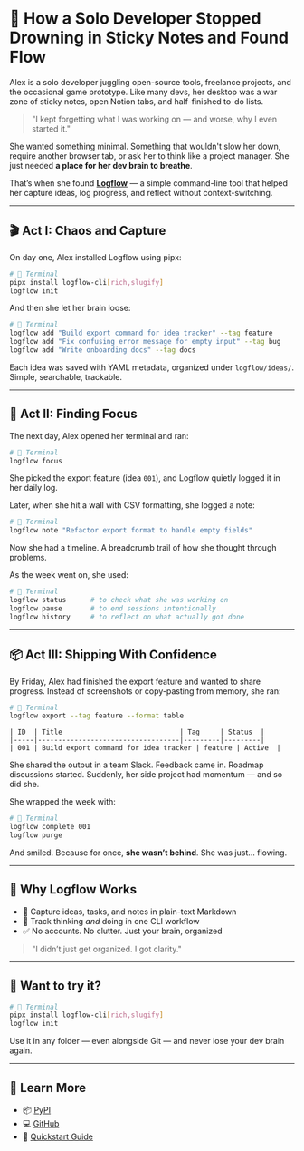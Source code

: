 
# 🧠 How a Solo Developer Stopped Drowning in Sticky Notes and Found Flow

Alex is a solo developer juggling open-source tools, freelance projects, and the occasional game prototype. Like many devs, her desktop was a war zone of sticky notes, open Notion tabs, and half-finished to-do lists.

> "I kept forgetting what I was working on — and worse, why I even started it."

She wanted something minimal. Something that wouldn't slow her down, require another browser tab, or ask her to think like a project manager. She just needed **a place for her dev brain to breathe**.

That’s when she found **[Logflow](https://pypi.org/project/logflow-cli/)** — a simple command-line tool that helped her capture ideas, log progress, and reflect without context-switching.

---

## 🎬 Act I: Chaos and Capture

On day one, Alex installed Logflow using pipx:

```bash
# 🧠 Terminal
pipx install logflow-cli[rich,slugify]
logflow init
```

And then she let her brain loose:

```bash
# 🧠 Terminal
logflow add "Build export command for idea tracker" --tag feature
logflow add "Fix confusing error message for empty input" --tag bug
logflow add "Write onboarding docs" --tag docs
```

Each idea was saved with YAML metadata, organized under `logflow/ideas/`. Simple, searchable, trackable.

---

## 🔄 Act II: Finding Focus

The next day, Alex opened her terminal and ran:

```bash
# 🧠 Terminal
logflow focus
```

She picked the export feature (idea `001`), and Logflow quietly logged it in her daily log.

Later, when she hit a wall with CSV formatting, she logged a note:

```bash
# 🧠 Terminal
logflow note "Refactor export format to handle empty fields"
```

Now she had a timeline. A breadcrumb trail of how she thought through problems.

As the week went on, she used:

```bash
# 🧠 Terminal
logflow status      # to check what she was working on
logflow pause       # to end sessions intentionally
logflow history     # to reflect on what actually got done
```

---

## 📦 Act III: Shipping With Confidence

By Friday, Alex had finished the export feature and wanted to share progress. Instead of screenshots or copy-pasting from memory, she ran:

```bash
# 🧠 Terminal
logflow export --tag feature --format table
```

```
| ID  | Title                             | Tag     | Status  |
|-----|-----------------------------------|---------|---------|
| 001 | Build export command for idea tracker | feature | Active  |
```

She shared the output in a team Slack. Feedback came in. Roadmap discussions started. Suddenly, her side project had momentum — and so did she.

She wrapped the week with:

```bash
# 🧠 Terminal
logflow complete 001
logflow purge
```

And smiled. Because for once, **she wasn’t behind**. She was just... flowing.

---

## 🎯 Why Logflow Works

- 📓 Capture ideas, tasks, and notes in plain-text Markdown
- 🧠 Track thinking *and* doing in one CLI workflow
- ✅ No accounts. No clutter. Just your brain, organized

> "I didn’t just get organized. I got clarity."

---

## 🚀 Want to try it?

```bash
# 🧠 Terminal
pipx install logflow-cli[rich,slugify]
logflow init
```

Use it in any folder — even alongside Git — and never lose your dev brain again.

---

## 🔗 Learn More

- 📦 [PyPI](https://pypi.org/project/logflow-cli/)
- 💻 [GitHub](https://github.com/512jay/logflow)
- 📘 [Quickstart Guide](https://512jay.github.io/logflow/docs/quickstart)
